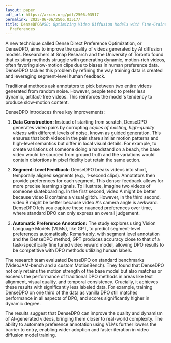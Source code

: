```yaml
---
layout: paper
pdf_url: https://arxiv.org/pdf/2506.03517
permalink: 2025-06-06/2506.03517/
title: DenseDPO&#58; Optimizing Video Diffusion Models with Fine-Grained Temporal
  Preferences
---
```




A new technique called Dense Direct Preference Optimization, or DenseDPO, aims to improve the quality of videos generated by AI diffusion models. Researchers at Snap Research and the University of Toronto found that existing methods struggle with generating dynamic, motion-rich videos, often favoring slow-motion clips due to biases in human preference data. DenseDPO tackles this problem by refining the way training data is created and leveraging segment-level human feedback.

Traditional methods ask annotators to pick between two entire videos generated from random noise. However, people tend to prefer less dynamic, artifact-free videos. This reinforces the model's tendency to produce slow-motion content. 

DenseDPO introduces three key improvements:

1.  **Data Construction:** Instead of starting from scratch, DenseDPO generates video pairs by corrupting *copies of existing, high-quality videos* with different levels of noise, known as guided generation. This ensures that both videos in the pair share similar motion patterns and high-level semantics but differ in local visual details. For example, to create variations of someone doing a handstand on a beach, the base video would be sourced from ground truth and the variations would contain distortions in pixel fidelity but retain the same action. 

2.  **Segment-Level Feedback:**  DenseDPO breaks videos into short, temporally aligned segments (e.g., 1-second clips). Annotators then provide preferences for each segment. This denser feedback allows for more precise learning signals. To illustrate, imagine two videos of someone skateboarding.  In the first second, video A might be better because video B contains a visual glitch. However, in the third second, video B might be better because video A's camera angle is awkward. DenseDPO lets you capture these nuanced preferences over time, where standard DPO can only express an overall judgement.

3.  **Automatic Preference Annotation:** The study explores using Vision Language Models (VLMs), like GPT, to predict segment-level preferences automatically. Remarkably, with segment level annotation and the DenseDPO method, GPT produces accuracy close to that of a task-specifically fine tuned video reward model, allowing DPO results to be competitive with DPO methods utilizing human labels.

The research team evaluated DenseDPO on standard benchmarks (VideoJAM-bench and a custom MotionBench). They found that DenseDPO not only retains the motion strength of the base model but also matches or exceeds the performance of traditional DPO methods in areas like text alignment, visual quality, and temporal consistency. Crucially, it achieves these results with significantly less labeled data. For example, training DenseDPO on one third of the data as vanilla DPO still matches performance in all aspects of DPO, and scores significantly higher in dynamic degree. 

The results suggest that DenseDPO can improve the quality and dynamism of AI-generated videos, bringing them closer to real-world complexity. The ability to automate preference annotation using VLMs further lowers the barrier to entry, enabling wider adoption and faster iteration in video diffusion model training.